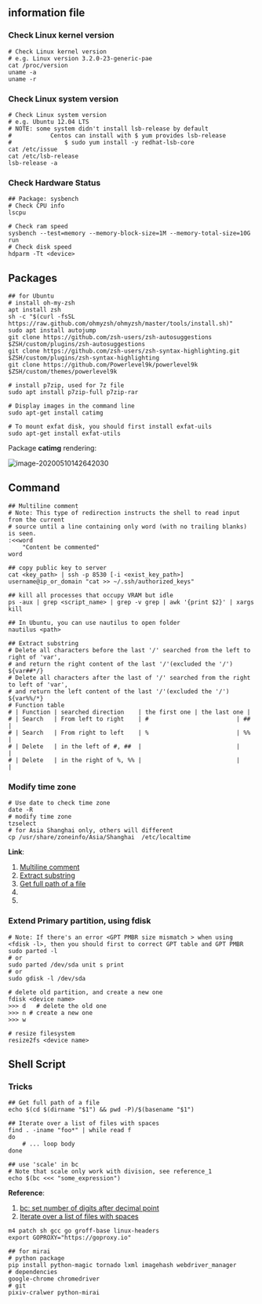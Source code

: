 ## information file

### Check Linux kernel version

``` shell
# Check Linux kernel version
# e.g. Linux version 3.2.0-23-generic-pae
cat /proc/version
uname -a
uname -r
```

### Check Linux system version

``` shell
# Check Linux system version
# e.g. Ubuntu 12.04 LTS
# NOTE:	some system didn't install lsb-release by default
# 			Centos can install with $ yum provides lsb-release
#				$ sudo yum install -y redhat-lsb-core
cat /etc/issue
cat /etc/lsb-release
lsb-release -a
```

### Check Hardware Status

``` shell
## Package: sysbench
# Check CPU info
lscpu	

# Check ram speed 
sysbench --test=memory --memory-block-size=1M --memory-total-size=10G run
# Check disk speed 
hdparm -Tt <device>
```



## Packages

``` shell
## for Ubuntu
# install oh-my-zsh
apt install zsh
sh -c "$(curl -fsSL https://raw.github.com/ohmyzsh/ohmyzsh/master/tools/install.sh)"
sudo apt install autojump
git clone https://github.com/zsh-users/zsh-autosuggestions $ZSH/custom/plugins/zsh-autosuggestions
git clone https://github.com/zsh-users/zsh-syntax-highlighting.git $ZSH/custom/plugins/zsh-syntax-highlighting
git clone https://github.com/Powerlevel9k/powerlevel9k $ZSH/custom/themes/powerlevel9k
```

``` shell
# install p7zip, used for 7z file
sudo apt install p7zip-full p7zip-rar

# Display images in the command line
sudo apt-get install catimg		

# To mount exfat disk, you should first install exfat-uils
sudo apt-get install exfat-utils
```

Package **catimg** rendering:

![image-20200510142642030](https://tva1.sinaimg.cn/large/007S8ZIlgy1genc6itgx6j31dp0u01hv.jpg)

## Command 

``` shell
## Multiline comment
# Note: This type of redirection instructs the shell to read input from the current 
# source until a line containing only word (with no trailing blanks) is seen.
:<<word
	"Content be commented"
word

## copy public key to server
cat <key_path> | ssh -p 8530 [-i <exist_key_path>] username@ip_or_domain "cat >> ~/.ssh/authorized_keys"

## kill all processes that occupy VRAM but idle
ps -aux | grep <script_name> | grep -v grep | awk '{print $2}' | xargs kill

## In Ubuntu, you can use nautilus to open folder
nautilus <path>
```

``` shell
## Extract substring
# Delete all characters before the last '/' searched from the left to right of 'var', 
# and return the right content of the last '/'(excluded the '/')
${var##*/}
# Delete all characters after the last of '/' searched from the right to left of 'var',
# and return the left content of the last '/'(excluded the '/')
${var%%/*}
# Function table
# | Function | searched direction    | the first one | the last one |
# | Search   | From left to right    | # 						 | ## 					|
# | Search   | From right to left    | % 						 | %%						|
# | Delete   | in the left of #, ##  |							 |							|
# | Delete   | in the right of %, %% |							 |							|
```

### Modify time zone

``` shell
# Use date to check time zone
date -R
# modify time zone
tzselect
# for Asia Shanghai only, others will different
cp /usr/share/zoneinfo/Asia/Shanghai  /etc/localtime
```

**Link**: 

1. [Multiline comment](https://stackoverflow.com/questions/2500436/how-does-cat-eof-work-in-bash)
2. [Extract substring](https://blog.csdn.net/ljianhui/java/article/details/43128465)
3. [Get full path of a file](https://stackoverflow.com/questions/5265702/how-to-get-full-path-of-a-file)
4. 
5. 

### Extend Primary partition, using fdisk

```shell
# Note: If there's an error <GPT PMBR size mismatch > when using <fdisk -l>, then you should first to correct GPT table and GPT PMBR
sudo parted -l
# or
sudo parted /dev/sda unit s print
# or 
sudo gdisk -l /dev/sda

# delete old partition, and create a new one 
fdisk <device name>
>>> d	# delete the old one
>>> n # create a new one
>>> w

# resize filesystem 
resize2fs <device name>
```

## Shell Script

### Tricks

``` shell
## Get full path of a file 
echo $(cd $(dirname "$1") && pwd -P)/$(basename "$1")
```

```shell
## Iterate over a list of files with spaces
find . -iname "foo*" | while read f
do
    # ... loop body
done
```

``` shell
## use 'scale' in bc
# Note that scale only work with division, see reference_1
echo $(bc <<< "some_expression")
```

**Reference**:

1.  [bc: set number of digits after decimal point](https://askubuntu.com/questions/217570/bc-set-number-of-digits-after-decimal-point)
2.  [Iterate over a list of files with spaces](https://stackoverflow.com/questions/7039130/iterate-over-a-list-of-files-with-spaces)



```
m4 patch sh gcc go groff-base linux-headers
export GOPROXY="https://goproxy.io"
```



```
## for mirai
# python package
pip install python-magic tornado lxml imagehash webdriver_manager
# dependencies
google-chrome chromedriver
# git 
pixiv-cralwer python-mirai 
```

